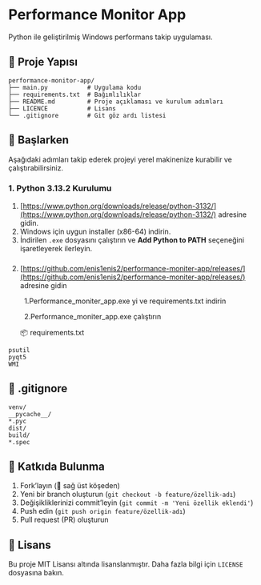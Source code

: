# Performance Monitor App

Python ile geliştirilmiş Windows performans takip uygulaması.

## 📂 Proje Yapısı

```
performance-monitor-app/
├── main.py           # Uygulama kodu
├── requirements.txt  # Bağımlılıklar
├── README.md         # Proje açıklaması ve kurulum adımları
├── LICENCE           # Lisans
└── .gitignore        # Git göz ardı listesi
```

## 🚀 Başlarken

Aşağıdaki adımları takip ederek projeyi yerel makinenize kurabilir ve çalıştırabilirsiniz.

### 1. Python 3.13.2 Kurulumu

1. [https://www.python.org/downloads/release/python-3132/](https://www.python.org/downloads/release/python-3132/) adresine gidin.
2. Windows için uygun installer (x86-64) indirin.
3. İndirilen `.exe` dosyasını çalıştırın ve **Add Python to PATH** seçeneğini işaretleyerek ilerleyin.

###

2. [https://github.com/enis1enis2/performance-moniter-app/releases/](https://github.com/enis1enis2/performance-moniter-app/releases/) adresine gidin

     1.Performance\_moniter\_app.exe yi ve requirements.txt indirin

     2.Performance\_moniter\_app.exe çalıştırın

   📦 requirements.txt

```
psutil 
pyqt5
WMI
```

## 📄 .gitignore

```
venv/
__pycache__/
*.pyc
dist/
build/
*.spec
```

## 🤝 Katkıda Bulunma

1. Fork’layın (🔀 sağ üst köşeden)
2. Yeni bir branch oluşturun (`git checkout -b feature/özellik-adı`)
3. Değişikliklerinizi commit’leyin (`git commit -m 'Yeni özellik eklendi'`)
4. Push edin (`git push origin feature/özellik-adı`)
5. Pull request (PR) oluşturun

## 📝 Lisans

Bu proje MIT Lisansı altında lisanslanmıştır. Daha fazla bilgi için `LICENSE` dosyasına bakın.
